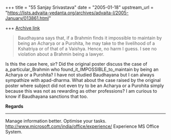 +++
title = "55 Sanjay Srivastava"
date = "2005-01-18"
upstream_url = "https://lists.advaita-vedanta.org/archives/advaita-l/2005-January/013861.html"

+++
[Archive link](https://lists.advaita-vedanta.org/archives/advaita-l/2005-January/013861.html)



>Baudhayana says that, if a Brahmin finds it impossible
>to maintain by being an Acharya or a Purohita, he may
>take to the livelihood of a Kshatriya or of that of a
>Vaishya.
>Hence, no harm I guess. I see no violation about a
>Brahmin being a lawyer.

Is this the case here, sir? Did the original poster discuss the case of 
a_particular_Brahmin who found_it_IMPOSSIBLE_to_maintain by being an Acharya 
or a Purohita? I have not studied Baudhayana but I can always sympathize 
with apad-dharma. What about the case raised by the original poster where 
subject did not even try to be an Acharya or a Purohita simply because this 
was not as rewarding as other professions? I am curious to know if 
Baudhayana sanctions that too.

<b> Regards </b>

_________________________________________________________________
Manage information better. Optimise your tasks. 
http://www.microsoft.com/india/office/experience/  Experience MS Office 
System.


